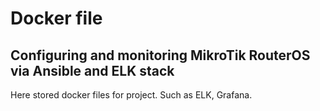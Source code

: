 # Docker file
## Configuring and monitoring MikroTik RouterOS via Ansible and ELK stack

Here stored docker files for project. Such as ELK, Grafana.
